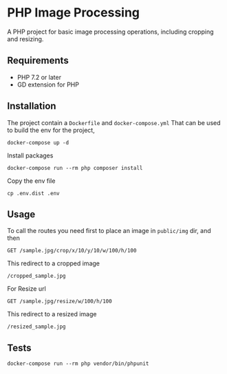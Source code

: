 # PHP Image Processing 

A PHP project for basic image processing operations, including cropping and resizing.

## Requirements

- PHP 7.2 or later
- GD extension for PHP

## Installation

The project contain a `Dockerfile` and `docker-compose.yml` That can be used to build the env for the project, 

```
docker-compose up -d
```

Install packages

```
docker-compose run --rm php composer install
```

Copy the env file 

```
cp .env.dist .env
```

## Usage

To call the routes you need first to place an image in `public/img` dir, and then 

```
GET /sample.jpg/crop/x/10/y/10/w/100/h/100  
```
This redirect to a cropped image 

```
/cropped_sample.jpg
```

For Resize url

```
GET /sample.jpg/resize/w/100/h/100  
```
This redirect to a resized image 

```
/resized_sample.jpg
```

## Tests

```
docker-compose run --rm php vendor/bin/phpunit
```
